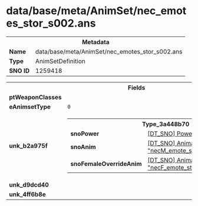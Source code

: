 <h1>data/base/meta/AnimSet/nec_emotes_stor_s002.ans</h1><table><tr><th colspan="100%">Metadata</th></tr><tr><td><b>Name</b></td><td>data/base/meta/AnimSet/nec_emotes_stor_s002.ans</td></tr><tr><td><b>Type</b></td><td>AnimSetDefinition</td></tr><tr><td><b>SNO ID</b></td><td>1259418</td></tr></table>

<table><tr><th colspan="100%">Fields</th></tr><tr><td><b>ptWeaponClasses</b></td><td></td></tr><tr><td><b>eAnimsetType</b></td><td><code>0</code></td></tr><tr><td><b>unk_b2a975f</b></td><td><table><tr><th colspan="100%">Type_3a448b70</th></tr><tr><td><b>snoPower</b></td><td><a href="..\Power\emote_nec002_stor.pow">[DT_SNO] Power: "emote_nec002_stor"</a></td></tr><tr><td><b>snoAnim</b></td><td><a href="..\Anim\necM_emote_stor_002_TriuneApostate.ani">[DT_SNO] Animation: "necM_emote_stor_002_TriuneApostate"</a></td></tr><tr><td><b>snoFemaleOverrideAnim</b></td><td><a href="..\Anim\necF_emote_stor_002_TriuneApostate.ani">[DT_SNO] Animation: "necF_emote_stor_002_TriuneApostate"</a></td></tr></table>


</td></tr><tr><td><b>unk_d9dcd40</b></td><td></td></tr><tr><td><b>unk_4ff6b8e</b></td><td></td></tr></table>

